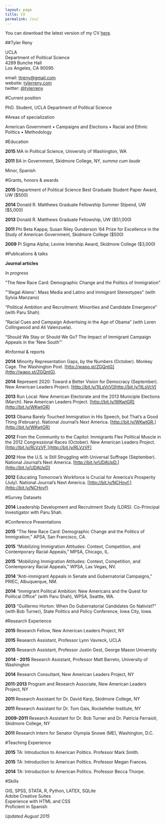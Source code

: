 ```yaml
---
layout: page
title: CV
permalink: /cv/
---
```


You can download the latest version of my CV [here](http://tylerreny.github.io/pdf/cv-reny.pdf).

##Tyler Reny

UCLA    
Department of Political Science  
4289 Bunche Hall  
Los Angeles, CA 90095  

email: <a href="mailto:ttreny@gmail.com">ttreny@gmail.com</a>   
website: [tylerreny.com](http://www.tylerreny.com)  
twitter: [@tylerreny](http://www.twitter.com/tylerreny)  

#Current position

PhD. Student, UCLA Department of Political Science

#Areas of specialization

American Government • Campaigns and Elections • Racial and Ethnic Politics • Methodology

#Education

**2015** MA in Political Science, University of Washington, WA

**2011** BA in Government, Skidmore College, NY, *summa cum laude*

Minor, Spanish  

#Grants, honors & awards

**2015** Department of Political Science Best Graduate Student Paper Award, UW ($500)

**2014** Donald R. Matthews Graduate Fellowship Summer Stipend, UW ($5,000)

**2013** Donald R. Matthews Graduate Fellowship, UW ($51,000)

**2011** Phi Beta Kappa; Susan Riley Gunderson ’64 Prize for Excellence in the Study of American Government, Skidmore College ($500)
 
**2009** Pi Sigma Alpha; Levine Intership Award, Skidmore College ($3,000)


#Publications & talks

**Journal articles**

*In progress*

"The New Race Card: Demographic Change and the Politics of Immigration"

"'Illegal Aliens': Mass Media and Latino and Immigrant Stereotypes" (with Sylvia Manzano)

“Political Ambition and Recruitment: Minorities and Candidate Emergence” (with Paru Shah).  

“Racial Cues and Campaign Advertising in the Age of Obama” (with Loren Collingwood
and Ali Valenzuela). 

“Should We Stay or Should We Go? The Impact of Immigrant Campaign Appeals in the
’New South”’  

#Informal & reports

**2014** Minority Representation Gaps, by the Numbers (October). Monkey Cage. The Washington Post. [http://wapo.st/ZGQntG](http://wapo.st/ZGQntG).

**2014** Represent 2020: Toward a Better Vision for Democracy (September). New American Leaders Project. [http://bit.ly/1tLsVcV](http://bit.ly/1tLsVcV)

**2013** Run Local: New American Electorate and the 2013 Municiple Elections (March). New American
Leaders Project. [http://bit.ly/WKwtGR](http://bit.ly/WKwtGR)

**2013** Obama Barely Touched Immigration in His Speech, but That’s a Good Thing (February). National
Journal’s Next America. [http://bit.ly/WKwtGR.](http://bit.ly/WKwtGR)

**2012** From the Community to the Capitol: Immigrants Flex Political Muscle in the 2012 Congressional
Races (October). New American Leaders Project. [http://bit.ly/RLVzVF.](http://bit.ly/RLVzVF)

**2012** How the U.S. is Still Struggling with Universal Suffrage (September). National Journal’s
Next America. [http://bit.ly/UDAUpD.](http://bit.ly/UDAUpD)

**2012** Educating Tomorrow’s Workforce is Crucial for America’s Prosperity (July). National Journal’s
Next America. [http://bit.ly/NCHoyf.](http://bit.ly/NCHoyf)

#Survey Datasets

**2014** Leadership Development and Recruitment Study (LDRS). Co-Principal Investigator with
Paru Shah.

#Conference Presentations

**2015** "The New Race Card: Demographic Change and the Politics of Immigration," APSA, San Francisco, CA. 

**2015** “Mobilizing Immigration Attitudes: Context, Competition, and Contemporary Racial Appeals,”
MPSA, Chicago, IL.

**2015** “Mobilizing Immigration Attitudes: Context, Competition, and Contemporary Racial Appeals,”
WPSA, Las Vegas, NV.

**2014** “Anti-immigrant Appeals in Senate and Gubernatorial Campaigns,” PRIEC, Albuquerque,
NM.

**2014** “Immigrant Political Ambition: New Americans and the Quest for Political Office” (with
Paru Shah), WPSA, Seattle, WA.

**2013** “Guillermo Horton: When Do Gubernatorial Candidates Go Nativist?” (with Bob Turner),
State Politics and Policy Conference, Iowa City, Iowa.

#Research Experience

**2015** Research Fellow, New American Leaders Project, NY

**2015** Research Assistant, Professor Lynn Vavreck, UCLA

**2015** Research Assistant, Professor Justin Gest, George Mason University

**2014 - 2015** Research Assistant, Professor Matt Barreto, University of Washington

**2014** Research Consultant, New American Leaders Project, NY

**2011-2013** Program and Research Associate, New American Leaders Project, NY

**2011** Research Assistant for Dr. David Karp, Skidmore College, NY

**2011** Research Assistant for Dr. Tom Gais, Rockefeller Institute, NY

**2009-2011** Research Assistant for Dr. Bob Turner and Dr. Patricia Ferraioli, Skidmore College, NY

**2011** Research Intern for Senator Olympia Snowe (ME), Washington, D.C.

#Teaching Experience

**2015** TA: Introduction to American Politics. Professor Mark Smith.

**2015** TA: Introduction to American Politics. Professor Megan Frances.

**2014** TA: Introduction to American Politics. Professor Becca Thorpe.

#Skills

GIS, SPSS, STATA, R, Python, LATEX, SQLite  
Adobe Creative Suites  
Experience with HTML and CSS  
Proficient in Spanish  

*Updated August 2015*